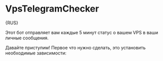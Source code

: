 # VpsTelegramChecker

{RUS}

Этот бот отправляет вам каждые 5 минут статус о вашем VPS в ваши личные сообщения.

Давайте приступим!
Первое что нужно сделать, это установить необходимые зависимости:
